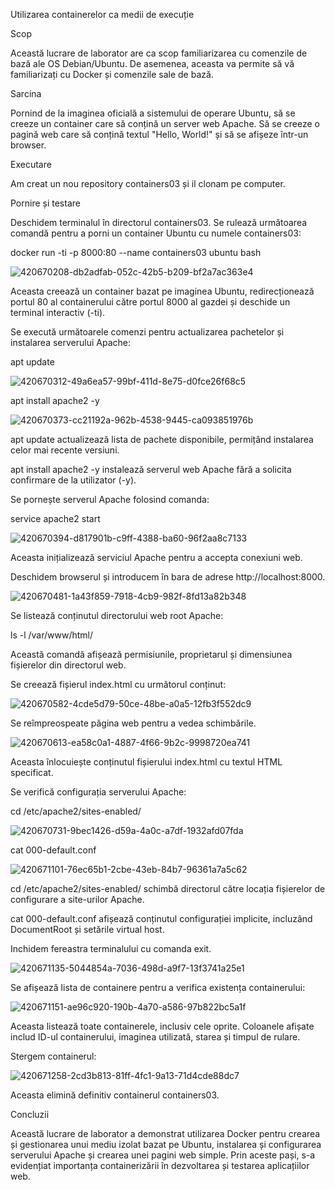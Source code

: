 Utilizarea containerelor ca medii de execuție

Scop

Această lucrare de laborator are ca scop familiarizarea cu comenzile de bază ale OS Debian/Ubuntu. De asemenea, aceasta va permite să vă familiarizați cu Docker și comenzile sale de bază.

Sarcina

Pornind de la imaginea oficială a sistemului de operare Ubuntu, să se creeze un container care să conțină un server web Apache. Să se creeze o pagină web care să conțină textul "Hello, World!" și să se afișeze într-un browser.

Executare

Am creat un nou repository containers03 și il clonam pe computer.

Pornire și testare

Deschidem terminalul în directorul containers03. Se rulează următoarea comandă pentru a porni un container Ubuntu cu numele containers03:

docker run -ti -p 8000:80 --name containers03 ubuntu bash

![420670208-db2adfab-052c-42b5-b209-bf2a7ac363e4](https://github.com/user-attachments/assets/bcce89bc-cbe5-492b-b13c-0137f6e58d4d)

Aceasta creează un container bazat pe imaginea Ubuntu, redirecționează portul 80 al containerului către portul 8000 al gazdei și deschide un terminal interactiv (-ti).

Se execută următoarele comenzi pentru actualizarea pachetelor și instalarea serverului Apache:

apt update

![420670312-49a6ea57-99bf-411d-8e75-d0fce26f68c5](https://github.com/user-attachments/assets/943eb09f-1afb-4671-ba79-41598c998fc1)

apt install apache2 -y

![420670373-cc21192a-962b-4538-9445-ca093851976b](https://github.com/user-attachments/assets/3444a9a1-6597-41a1-a65d-0c61122b0a66)

apt update actualizează lista de pachete disponibile, permițând instalarea celor mai recente versiuni.

apt install apache2 -y instalează serverul web Apache fără a solicita confirmare de la utilizator (-y).

Se pornește serverul Apache folosind comanda:

service apache2 start

![420670394-d817901b-c9ff-4388-ba60-96f2aa8c7133](https://github.com/user-attachments/assets/21ccd025-7b60-454d-95e3-53badd17c3d7)

Aceasta inițializează serviciul Apache pentru a accepta conexiuni web.

Deschidem browserul și introducem în bara de adrese http://localhost:8000.

![420670481-1a43f859-7918-4cb9-982f-8fd13a82b348](https://github.com/user-attachments/assets/28c5c626-6a6d-491a-a9b7-0bcef6d976b5)

Se listează conținutul directorului web root Apache:

ls -l /var/www/html/

Această comandă afișează permisiunile, proprietarul și dimensiunea fișierelor din directorul web.

Se creează fișierul index.html cu următorul conținut:

![420670582-4cde5d79-50ce-48be-a0a5-12fb3f552dc9](https://github.com/user-attachments/assets/e6611723-0d02-42d1-9230-7446d7ef68a3)

Se reîmpreospeate păgina web pentru a vedea schimbările.

![420670613-ea58c0a1-4887-4f66-9b2c-9998720ea741](https://github.com/user-attachments/assets/af0a599c-ed07-44f1-9392-1c2db1fc7980)

Aceasta înlocuiește conținutul fișierului index.html cu textul HTML specificat.

Se verifică configurația serverului Apache:

cd /etc/apache2/sites-enabled/

![420670731-9bec1426-d59a-4a0c-a7df-1932afd07fda](https://github.com/user-attachments/assets/dbd57db8-d5e8-4635-a46b-bd77cc405b7b)

cat 000-default.conf

![420671101-76ec65b1-2cbe-43eb-84b7-96361a7a5c62](https://github.com/user-attachments/assets/864e3e43-cfa9-4127-8dad-943663f78b91)

cd /etc/apache2/sites-enabled/ schimbă directorul către locația fișierelor de configurare a site-urilor Apache.

cat 000-default.conf afișează conținutul configurației implicite, incluzând DocumentRoot și setările virtual host.

Inchidem fereastra terminalului cu comanda exit.

![420671135-5044854a-7036-498d-a9f7-13f3741a25e1](https://github.com/user-attachments/assets/1af34976-72da-4af1-bb03-993a191fddc6)

Se afișează lista de containere pentru a verifica existența containerului:

![420671151-ae96c920-190b-4a70-a586-97b822bc5a1f](https://github.com/user-attachments/assets/c677b508-bc1d-418f-bc83-15dbcee5d9dc)

Aceasta listează toate containerele, inclusiv cele oprite. Coloanele afișate includ ID-ul containerului, imaginea utilizată, starea și timpul de rulare.

Stergem containerul:

![420671258-2cd3b813-81ff-4fc1-9a13-71d4cde88dc7](https://github.com/user-attachments/assets/017fff6b-ab8d-4b8d-b526-44e514ebd4cc)

Aceasta elimină definitiv containerul containers03.

Concluzii

Această lucrare de laborator a demonstrat utilizarea Docker pentru crearea și gestionarea unui mediu izolat bazat pe Ubuntu, instalarea și configurarea serverului Apache și crearea unei pagini web simple. Prin aceste pași, s-a evidențiat importanța containerizării în dezvoltarea și testarea aplicațiilor web.
